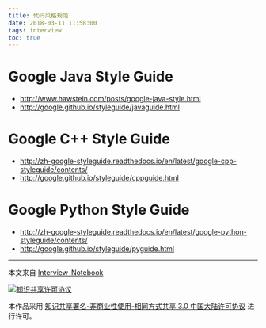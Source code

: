 ```yaml
---
title: 代码风格规范
date: 2018-03-11 11:58:00
tags: interview
toc: true
---
```


# Google Java Style Guide

- http://www.hawstein.com/posts/google-java-style.html
- http://google.github.io/styleguide/javaguide.html

<!-- more -->

# Google C++ Style Guide

- http://zh-google-styleguide.readthedocs.io/en/latest/google-cpp-styleguide/contents/
- http://google.github.io/styleguide/cppguide.html

# Google Python Style Guide

- http://zh-google-styleguide.readthedocs.io/en/latest/google-python-styleguide/contents/
- http://google.github.io/styleguide/pyguide.html

---

本文来自 [Interview-Notebook](https://github.com/CyC2018/Interview-Notebook/)

<a rel="license" href="http://creativecommons.org/licenses/by-nc-sa/3.0/cn/"><img alt="知识共享许可协议" style="border-width:0" src="https://i.creativecommons.org/l/by-nc-sa/3.0/cn/88x31.png" /></a>

本作品采用 <a rel="license" href="http://creativecommons.org/licenses/by-nc-sa/3.0/cn/">知识共享署名-非商业性使用-相同方式共享 3.0 中国大陆许可协议</a> 进行许可。
